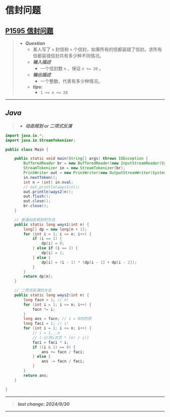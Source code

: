 # 信封问题

## [P1595 信封问题](https://www.luogu.com.cn/problem/P1595)

> - ***Question***
>   - 某人写了 `n` 封信和 `n` 个信封，如果所有的信都装错了信封。求所有信都装错信封共有多少种不同情况。
>   - ***输入描述***
>     - 一个信封数 `n` ，保证 `n <= 20` 。
>   - ***输出描述***
>     - 一个整数，代表有多少种情况。
>   - ***tips:***
>     - `1 <= n <= 20`

---

## *Java*

> - ***动态规划 or 二项式反演***

```java
import java.io.*;
import java.io.StreamTokenizer;

public class Main {

    public static void main(String[] args) throws IOException {
        BufferedReader br = new BufferedReader(new InputStreamReader(System.in));
        StreamTokenizer in = new StreamTokenizer(br);
        PrintWriter out = new PrintWriter(new OutputStreamWriter(System.out));
        in.nextToken();
        int n = (int) in.nval;
        // out.println(ways1(n));
        out.println(ways2(n));
        out.flush();
        out.close();
        br.close();
    }

    // 普通动态规划的方法
    public static long ways1(int n) {
        long[] dp = new long[n + 1];
        for (int i = 1; i <= n; i++) {
            if (i == 1) {
                dp[i] = 0;
            } else if (i == 2) {
                dp[i] = 1;
            } else {
                dp[i] = (i - 1) * (dp[i - 1] + dp[i - 2]);
            }
        }
        return dp[n];
    }

    // 二项式反演的方法
    public static long ways2(int n) {
        long facn = 1; // n!
        for (int i = 1; i <= n; i++) {
            facn *= i;
        }
        long ans = facn; // i = 0时的项
        long faci = 1; // i!
        for (int i = 1; i <= n; i++) {
            // i = 1...n
            // (-1)的i次方 * (n! / i!)
            faci = faci * i;
            if ((i & 1) == 0) {
                ans += facn / faci;
            } else {
                ans -= facn / faci;
            }
        }
        return ans;
    }

}
```

---

> ***last change: 2024/9/30***

---
